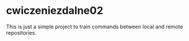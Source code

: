 # cwiczeniezdalne02

This is just a simple project to train commands between local and remote repositories.

